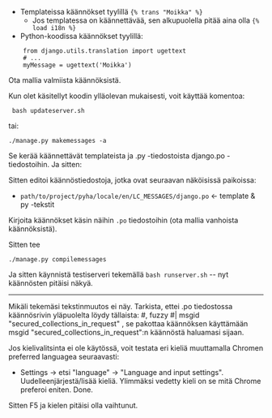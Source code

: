 ﻿* Templateissa käännökset tyylillä `{% trans "Moikka" %}` 
    * Jos templatessa on käännettävää, sen alkupuolella pitää aina olla `{% load i18n %}`
* Python-koodissa käännökset tyylillä:
````
    from django.utils.translation import ugettext
    # ...
    myMessage = ugettext('Moikka')
````

Ota mallia valmiista käännöksistä.

Kun olet käsitellyt koodin ylläolevan mukaisesti, voit käyttää komentoa:

     bash updateserver.sh

tai:

    ./manage.py makemessages -a

Se kerää käännettävät templateista ja .py -tiedostoista django.po -tiedostoihin. Ja sitten:

Sitten editoi käännöstiedostoja, jotka ovat seuraavan näköisissä paikoissa:

* `path/to/project/pyha/locale/en/LC_MESSAGES/django.po`   <- template & py -tekstit

Kirjoita käännökset käsin näihin `.po` tiedostoihin (ota mallia vanhoista käännöksistä).

Sitten tee

    ./manage.py compilemessages

Ja sitten käynnistä testiserveri tekemällä `bash runserver.sh` -- nyt käännösten pitäisi näkyä.

----
Mikäli tekemäsi tekstinmuutos ei näy. Tarkista, ettei .po tiedostossa käännösrivin yläpuolelta löydy tällaista:
    #, fuzzy
    #| msgid "secured_collections_in_request"
, se pakottaa käännöksen käyttämään msgid "secured_collections_in_request":n käännöstä haluamasi sijaan.

Jos kielivalitsinta ei ole käytössä, voit testata eri kieliä muuttamalla Chromen preferred languagea seuraavasti:

* Settings -> etsi "language" -> "Language and input settings". Uudelleenjärjestä/lisää kieliä. Ylimmäksi vedetty kieli on se mitä Chrome preferoi eniten. Done. 

Sitten F5 ja kielen pitäisi olla vaihtunut.

